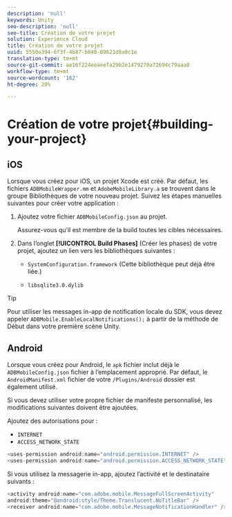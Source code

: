 ```yaml
---
description: 'null'
keywords: Unity
seo-description: 'null'
seo-title: Création de votre projet
solution: Experience Cloud
title: Création de votre projet
uuid: 5550a394-6f3f-4b87-b840-89621d8a0c1e
translation-type: tm+mt
source-git-commit: ae16f224eeaeefa29b2e1479270a72694c79aaa0
workflow-type: tm+mt
source-wordcount: '162'
ht-degree: 20%

---
```



# Création de votre projet{#building-your-project}

## iOS

Lorsque vous créez pour iOS, un projet Xcode est créé. Par défaut, les fichiers `ADBMobileWrapper.mm` et `AdobeMobileLibrary.a` se trouvent dans le groupe Bibliothèques de votre nouveau projet. Suivez les étapes manuelles suivantes pour créer votre application :

1. Ajoutez votre fichier `ADBMobileConfig.json` au projet.

   Assurez-vous qu’il est membre de la build toutes les cibles nécessaires.

1. Dans l’onglet **[!UICONTROL Build Phases]** (Créer les phases) de votre projet, ajoutez un lien vers les bibliothèques suivantes :

   * `SystemConfiguration.framework`
(Cette bibliothèque peut déjà être liée.)

   * `libsqlite3.0.dylib`

>[!TIP]
>
>Pour utiliser les messages in-app de notification locale du SDK, vous devez appeler `ADBMobile.EnableLocalNotifications();` à partir de la méthode de Début dans votre première scène Unity.

## Android

Lorsque vous créez pour Android, le `apk` fichier inclut déjà le `ADBMobileConfig.json` fichier à l’emplacement approprié. Par défaut, le `AndroidManifest.xml` fichier de votre `/Plugins/Android` dossier est également utilisé.

Si vous devez utiliser votre propre fichier de manifeste personnalisé, les modifications suivantes doivent être ajoutées.

Ajoutez des autorisations pour :

* `INTERNET`
* `ACCESS_NETWORK_STATE`

```java
<uses-permission android:name="android.permission.INTERNET" />
<uses-permission android:name="android.permission.ACCESS_NETWORK_STATE" />
```

Si vous utilisez la messagerie in-app, ajoutez l’activité et le destinataire suivants :

```java
<activity android:name="com.adobe.mobile.MessageFullScreenActivity"  
android:theme="@android:style/Theme.Translucent.NoTitleBar" />
<receiver android:name="com.adobe.mobile.MessageNotificationHandler" />
```
